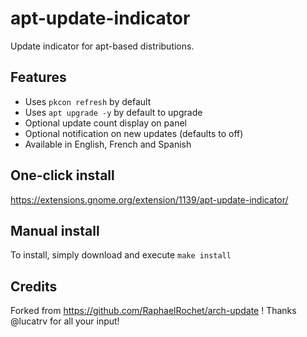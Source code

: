 # apt-update-indicator
Update indicator for apt-based distributions.

## Features
- Uses `pkcon refresh` by default
- Uses `apt upgrade -y` by default to upgrade
- Optional update count display on panel
- Optional notification on new updates (defaults to off)
- Available in English, French and Spanish

## One-click install
https://extensions.gnome.org/extension/1139/apt-update-indicator/

## Manual install
To install, simply download and execute `make install`

## Credits
Forked from https://github.com/RaphaelRochet/arch-update !
Thanks @lucatrv for all your input!
